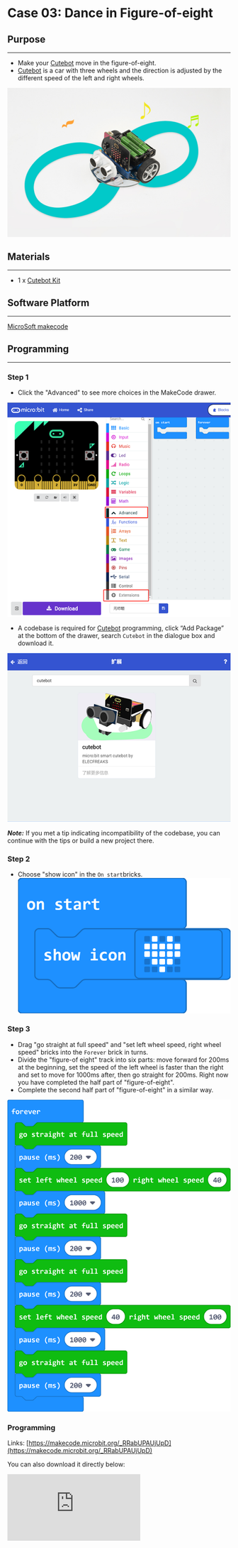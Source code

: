 # Case 03: Dance in Figure-of-eight
## Purpose
---
- Make your  [Cutebot](https://www.elecfreaks.com/micro-bit-smart-cutebot.html) move in the figure-of-eight.
-  [Cutebot](https://www.elecfreaks.com/micro-bit-smart-cutebot.html) is a car with three wheels and the direction is adjusted by the different speed of the left and right wheels.

![](./images/cutebot-case-03-01.png)

## Materials
---
- 1 x [Cutebot Kit](https://www.elecfreaks.com/micro-bit-smart-cutebot.html)

## Software Platform
---
[MicroSoft makecode](https://makecode.microbit.org/#)

## Programming
---
### Step 1

- Click the "Advanced" to see more choices in the MakeCode drawer.

![](./images/cutebot-pk-1.png)

- A codebase is required for [Cutebot](https://www.elecfreaks.com/micro-bit-smart-cutebot.html) programming, click “Add Package” at the bottom of the drawer, search `Cutebot` in the dialogue box and download it.

![](./images/cutebot-pk-11.png)

***Note:*** If you met a tip indicating incompatibility of the codebase, you can continue with the tips or build a new project there.

### Step 2

- Choose "show icon" in the `On start`bricks.
![](./images/case_01_02.png)

### Step 3

- Drag "go straight at full speed" and "set left wheel speed, right wheel speed" bricks into the `Forever` brick in turns.
- Divide the "figure-of eight" track into six parts: move forward for 200ms at the beginning,  set the speed of the left wheel is faster than the right and set to move for 1000ms after, then go straight for 200ms.  Right now you have completed the half part of "figure-of-eight".
- Complete the second half part of "figure-of-eight" in a similar way.

![](./images/case_03_01.png)

### Programming

Links: [https://makecode.microbit.org/_RRabUPAUjUpD](https://makecode.microbit.org/_RRabUPAUjUpD)

You can also download it directly below:

<div
    style={{
        position: 'relative',
        paddingBottom: '60%',
        overflow: 'hidden',
    }}
>
    <iframe
        src="https://makecode.microbit.org/_RRabUPAUjUpD"
        frameborder="0"
        sandbox="allow-popups allow-forms allow-scripts allow-same-origin"
        style={{
            position: 'absolute',
            width: '100%',
            height: '100%',
        }}
    />
</div>

## Result
---
- The  [Cutebot](https://www.elecfreaks.com/micro-bit-smart-cutebot.html)moves in the "figure-of-eight".

![](./images/cutebot-case-03.gif)

## Exploration
---
- How to program if we want to make the  [Cutebot](https://www.elecfreaks.com/micro-bit-smart-cutebot.html) move in a square shape?

## FAQ
---
## Relevant Files
---
